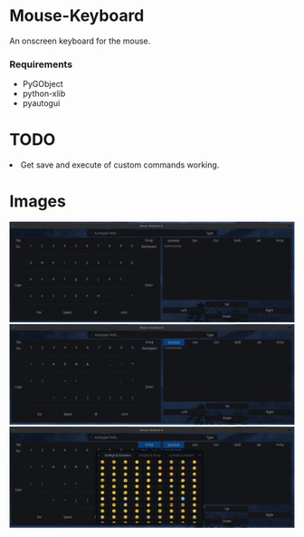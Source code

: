 # Mouse-Keyboard
An onscreen keyboard for the mouse.

### Requirements
* PyGObject
* python-xlib
* pyautogui

# TODO
<li>Get save and execute of custom commands working.</li>

# Images
![1 image of the alphabet. ](images/pic1.png)
![2 Image of the symbols. ](images/pic2.png)
![3 Image of the emoji. ](images/pic3.png)